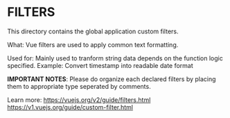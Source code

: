 # FILTERS
This directory contains the global application custom filters.

What:
Vue filters are used to apply common text formatting.

Used for:
Mainly used to tranform string data depends on the function logic specified.
Example: Convert timestamp into readable date format

**IMPORTANT NOTES**:
Please do organize each declared filters by placing them to appropriate type seperated by comments.

Learn more:
https://vuejs.org/v2/guide/filters.html
https://v1.vuejs.org/guide/custom-filter.html
